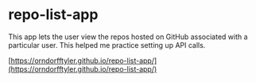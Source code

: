 # repo-list-app

This app lets the user view the repos hosted on GitHub associated with a particular user. This helped me practice setting up API calls.

[https://orndorfftyler.github.io/repo-list-app/](https://orndorfftyler.github.io/repo-list-app/)
